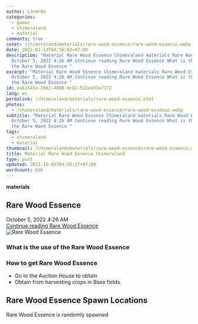 ```yaml
---
author: L3n4r0x
categories:
  - games
  - chimeraland
  - material
comments: true
cover: /chimeraland/materials/rare-wood-essence/rare-wood-essence.webp
date: 2022-01-13T04:56:03+07:00
description: "Material Rare Wood Essence Chimeraland materials Rare Wood Essence
  October 5, 2022 4:26 AM Continue reading Rare Wood Essence What is the use of
  the Rare Wood Essence "
excerpt: "Material Rare Wood Essence Chimeraland materials Rare Wood Essence
  October 5, 2022 4:26 AM Continue reading Rare Wood Essence What is the use of
  the Rare Wood Essence "
id: ea61545a-2661-4888-8c82-522ea53e7172
lang: en
permalink: /chimeraland/materials/rare-wood-essence.html
photos:
  - /chimeraland/materials/rare-wood-essence/rare-wood-essence.webp
subtitle: "Material Rare Wood Essence Chimeraland materials Rare Wood Essence
  October 5, 2022 4:26 AM Continue reading Rare Wood Essence What is the use of
  the Rare Wood Essence "
tags:
  - chimeraland
  - material
thumbnail: /chimeraland/materials/rare-wood-essence/rare-wood-essence.webp
title: Material Rare Wood Essence Chimeraland
type: post
updated: 2022-10-05T04:26:37+07:00
wordcount: 636
---
```


<link
  rel="stylesheet"
  href="https://rawcdn.githack.com/dimaslanjaka/Web-Manajemen/870a349/css/bootstrap-5-3-0-alpha3-wrapper.css"
/>
<section id="bootstrap-wrapper">
  <div data-bs-theme="dark">
    <div
      class="row g-0 border rounded overflow-hidden flex-md-row mb-4 shadow-sm position-relative bg-dark text-light"
    >
      <div class="col p-4 d-flex flex-column position-static">
        <strong class="d-inline-block mb-2 text-success">materials</strong>
        <h2 class="mb-0">Rare Wood Essence</h2>
        <div class="mb-1 text-muted">October 5, 2022 4:26 AM</div>
        <a
          href="/chimeraland/materials/rare-wood-essence.html"
          class="stretched-link d-none text-primary"
          >Continue reading Rare Wood Essence</a
        >
      </div>
      <div class="col-auto d-none d-md-block d-lg-block">
        <img
          src="https://www.webmanajemen.com/chimeraland/materials/rare-wood-essence/rare-wood-essence.webp"
          alt="Rare Wood Essence"
        />
      </div>
    </div>
    <div class="row">
      <div class="col-lg-6 col-12 mb-2">
        <div class="card">
          <div class="card-body">
            <h3 class="card-title">What is the use of the Rare Wood Essence</h3>
            <div class="card-text"><ul></ul></div>
          </div>
        </div>
      </div>
      <div class="col-lg-6 col-12 mb-2">
        <div class="card">
          <div class="card-body">
            <h3 class="card-title">How to get Rare Wood Essence</h3>
            <div class="card-text">
              <ul>
                <li>Go to the Auction House to obtain</li>
                <li>Obtain from harvesting crops in Base fields.</li>
              </ul>
            </div>
          </div>
        </div>
      </div>
      <div class="col-12 mb-2">
        <h2>Rare Wood Essence Spawn Locations</h2>
        <p>Rare Wood Essence is randomly spawned</p>
      </div>
    </div>
  </div>
</section>